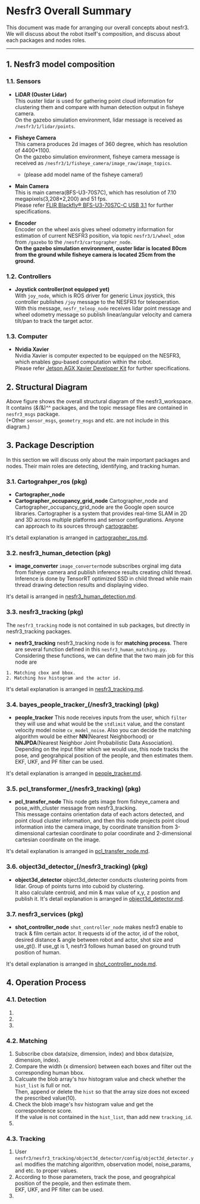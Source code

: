 # Nesfr3 Overall Summary 
This document was made for arranging our overall concepts about nesfr3. We will discuss about the robot itself's composition, and discuss about each packages and nodes roles. 
* * *

## 1. Nesfr3 model composition
### 1.1. Sensors
* **LiDAR (Ouster Lidar)**   
This ouster lidar is used for gathering point cloud information for clustering them and compare with human detection output in fisheye camera.     
On the gazebo simulation environment, lidar message is received as `/nesfr3/1/lidar/points`.    

* **Fisheye Camera**    
This camera produces 2d images of 360 degree, which has resolution of 4400*1100.            
On the gazebo simulation environment, fisheye camera message is received as `/nesfr3/1/fisheye_camera/image_raw/image_topics`.      
    - (please add model name of the fisheye camera!)
 
* **Main Camera**    
This is main camera(BFS-U3-70S7C), which has resolution of 7.10 megapixels(3,208*2,200) and 51 fps.     
Please refer [FLIR Blackfly® BFS-U3-70S7C-C USB 3.1](https://www.edmundoptics.co.kr/p/BFS-U3-70S7C-C-USB3-BlackflyR-S-Color-Camera/41900) for further specifications.

* **Encoder**    
Encoder on the wheel axis gives wheel odometry information for estimation of current NESFR3 position, via topic `nesfr3/1/wheel_odom` from `/gazebo` to the `/nesfr3/cartographer_node`.     
**On the gazebo simulation environment, ouster lidar is located 80cm from the ground while fisheye camera is located 25cm from the ground.**
 
 
### 1.2. Controllers    
* **Joystick controller(not equipped yet)**                   
With `joy_node`, which is ROS driver for generic Linux joystick, this controller publishes `/joy` message to the NESFR3 for teleoperation.      
With this message, `nesfr_teleop_node` receives lidar point message and wheel odometry message so publish linear/angular velocity and camera tilt/pan to track the target actor.       

### 1.3. Computer
* **Nvidia Xavier**                 
Nvidia Xavier is computer expected to be equipped on the NESFR3, which enables gpu-based computation within the robot.     
Please refer [Jetson AGX Xavier Developer Kit](https://developer.nvidia.com/embedded/jetson-agx-xavier-developer-kit) for further specifications.

## 2. Structural Diagram
Above figure shows the overall structural diagram of the nesfr3_workspace. It contains (*&(*&)^^ packages, and the topic message files are contained in ```nesfr3_msgs``` package.   
(*Other ```sensor_msgs```, ```geometry_msgs``` and etc. are not include in this diagram.)


## 3. Package Description
In this section we will discuss only about the main important packages and nodes. Their main roles are detecting, identifying, and tracking human.   

### 3.1. Cartograhper_ros (pkg)
* **Cartographer_node**
* **Cartographer_occupancy_grid_node**
Cartographer_node and Cartographer_occupancy_grid_node are the Google open source libraries. Cartographer is a system that provides real-time SLAM in 2D and 3D across multiple platforms and sensor configurations. Anyone can approach to its sources through [cartographer](https://github.com/cartographer-project/cartographer, "ROS_Wiki").  

It's detail explanation is arranged in [cartographer_ros.md](https://github.com/HiSeun/nesfr3_pkg_description/blob/master/cartographer_ros/cartograhper_ros.md,"cartographer_ros").

### 3.2. nesfr3_human_detection (pkg)
* **image_converter**
```image_converter```node subscribes orginal img data from fisheye camera and publish inference results creating child thread.    
Inference is done by TensorRT optimized SSD in child thread while main thread drawing detection results and displaying video.   

It's detail is arranged in [nesfr3_human_detection.md](https://github.com/HiSeun/nesfr3_pkg_description/blob/master/nesfr3_human_detection/nesfr3_human_detection.md, "image_converter node").

### 3.3. nesfr3_tracking (pkg)
The ```nesfr3_tracking``` node is not contained in sub packages, but directly in nesfr3_tracking packages.
* **nesfr3_tracking**
nesfr3_tracking node is for **matching process**. There are several function defined in this ```nesfr3_human_matching.py```. Considering these functions, we can define that the two main job for this node are
```
1. Matching cbox and bbox.
2. Matching hsv histogram and the actor id.
```

It's detail explanation is arranged in [nesfr3_tracking.md](https://github.com/HiSeun/nesfr3_pkg_description/blob/master/nesfr3_tracking/nesfr3_tracking.md,"nesfr3_tracking").

### 3.4. bayes_people_tracker_(/nesfr3_tracking) (pkg)
* **people_tracker**
This node receives inputs from the user, which ```filter``` they will use and what would be the ```stdlimit``` value, and the constant velocity model noise ```cv_model_noise```. Also you can decide the matching algorithm would be either **NN**(Nearest Neighborhood) or **NNJPDA**(Nearest Neighbor Joint Probabilistic Data Association).    
Depending on the input filter which we would use, this node tracks the pose, and geograhpical position of the people, and then estimates them.   
EKF, UKF, and PF filter can be used.       
   
It's detail explanation is arranged in [people_tracker.md](https://github.com/HiSeun/nesfr3_pkg_description/blob/master/nesfr3_tracking/bayes_people_tracker/bayes_people_tracker.md,"people_tracker").   

### 3.5. pcl_transformer_(/nesfr3_tracking) (pkg)
* **pcl_transfer_node** 
This node gets image from fisheye_camera and pose_with_cluster message from nesfr3_tracking.       
This message contains orientation data of each actors detected, and point cloud cluster information, and then this node projects point cloud information into the camera image, by coordinate transition from 3-dimensional cartesian coordinate to polar coordinate and 2-dimensional cartesian coordinate on the image.      
      
It's detail explanation is arranged in [pcl_transfer_node.md](https://github.com/HiSeun/nesfr3_pkg_description/blob/master/nesfr3_tracking/pcl_transformer/pcl_transformer.md,"pcl_transfer_node").       
   
### 3.6. object3d_detector_(/nesfr3_tracking) (pkg)
* **object3d_detector**
object3d_detecter conducts clustering points from lidar. Group of points turns into cuboid by clustering.         
It also calculate centroid, and min & max value of x,y, z postion and publish it.
It's detail explanation is arranged in [object3d_detector.md](,"object3d_detector").   
   
### 3.7. nesfr3_services (pkg)
* **shot_controller_node**
```shot_controller_node``` makes nesfr3 enable to track & film certain actor. It requests id of the actor, id of the robot, desired distance & angle between robot and actor, shot size and use_gt(). If use_gt is 1, nesfr3 follows human based on ground truth position of human.    

It's detail explanation is arranged in [shot_controller_node.md](https://github.com/HiSeun/nesfr3_pkg_description/blob/master/nesfr3_services/nesfr3_services.md,"shotcontroller_node").


## 4. Operation Process
### 4.1. Detection
1.
2.
3.
### 4.2. Matching
1. Subscribe cbox data(size, dimension, index) and bbox data(size, dimension, index). 
2. Compare the width (x dimension) between each boxes and filter out the corresponding human bbox. 
3. Calcuate the blob array's hsv histogram value and check whether the ```hist_list``` is full or not.         
   Then, append or delete the ```hist``` so that the array size does not exceed the prescribed value(10). 
4. Check the blob image's hsv histogram value and get the correspondence score.  
   If the value is not contained in the ```hist_list```, than add new ```tracking_id```. 
5. 

### 4.3. Tracking
1. User ```nesfr3/nesfr3_tracking/object3d_detector/config/object3d_detector.yaml``` modifies the matching algorithm, observation model, noise_params, and etc. to proper values.  
2. According to those parameters, track the pose, and geograhpical position of the people, and then estimate them.   
   EKF, UKF, and PF filter can be used.
3. 
